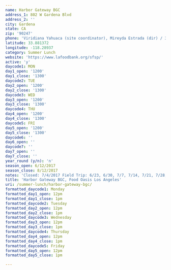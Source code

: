 ```yaml
---
name: Harbor Gateway BGC
address_1: 802 W Gardena Blvd
address_2: ''
city: Gardena
state: CA
zip: '90247'
phone: 'Viridiana Yahuaca (site coordinator), Mireyda Estrada (dir) / 310.523.2173'
latitude: 33.881372
longitude: -118.28937
category: Summer Lunch
website: 'https://www.lafoodbank.org/sfsp/'
active: 'y'
daycode1: MON
day1_open: '1200'
day1_close: '1300'
daycode2: TUE
day2_open: '1200'
day2_close: '1300'
daycode3: WED
day3_open: '1200'
day3_close: '1300'
daycode4: THU
day4_open: '1200'
day4_close: '1300'
daycode5: FRI
day5_open: '1200'
day5_close: '1300'
daycode6: ''
day6_open: ''
daycode7: ''
day7_open: ''
day7_close: ''
year_round (y/n): 'n'
season_open: 6/12/2017
season_close: 8/12/2017
notes: 'Closed: 7/4/2017 Field Trip: 6/23, 6/30, 7/7, 7/14, 7/21, 7/28, 8/4, 8/11'
title: 'Harbor Gateway BGC, Food Oasis Los Angeles'
uri: /summer-lunch/harbor-gateway-bgc/
formatted_daycode1: Monday
formatted_day1_open: 12pm
formatted_day1_close: 1pm
formatted_daycode2: Tuesday
formatted_day2_open: 12pm
formatted_day2_close: 1pm
formatted_daycode3: Wednesday
formatted_day3_open: 12pm
formatted_day3_close: 1pm
formatted_daycode4: Thursday
formatted_day4_open: 12pm
formatted_day4_close: 1pm
formatted_daycode5: Friday
formatted_day5_open: 12pm
formatted_day5_close: 1pm

---
```



